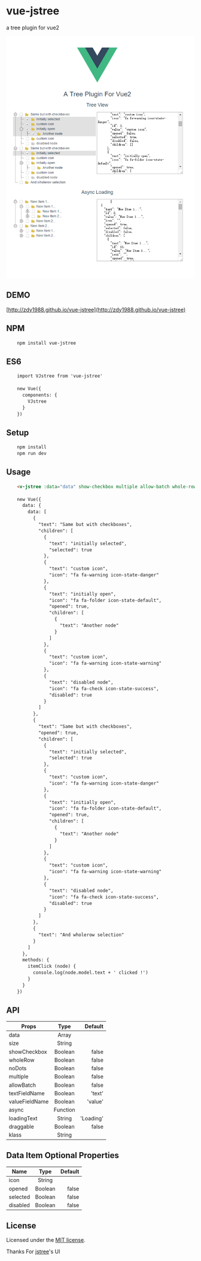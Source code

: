 # vue-jstree

a tree plugin for vue2

![tree](./pic.png)

##  DEMO

[http://zdy1988.github.io/vue-jstree](http://zdy1988.github.io/vue-jstree)

##  NPM

```html
    npm install vue-jstree
```

##  ES6

```html
    import VJstree from 'vue-jstree'
    
    new Vue({
      components: {
        VJstree
      }
    })
```

##  Setup

```html
    npm install
    npm run dev
```

## Usage

```html
    <v-jstree :data="data" show-checkbox multiple allow-batch whole-row @item-click="itemClick"></v-jstree>
    
    new Vue({
      data: {
        data: [
          {
            "text": "Same but with checkboxes",
            "children": [
              {
                "text": "initially selected",
                "selected": true
              },
              {
                "text": "custom icon",
                "icon": "fa fa-warning icon-state-danger"
              },
              {
                "text": "initially open",
                "icon": "fa fa-folder icon-state-default",
                "opened": true,
                "children": [
                  {
                    "text": "Another node"
                  }
                ]
              },
              {
                "text": "custom icon",
                "icon": "fa fa-warning icon-state-warning"
              },
              {
                "text": "disabled node",
                "icon": "fa fa-check icon-state-success",
                "disabled": true
              }
            ]
          },
          {
            "text": "Same but with checkboxes",
            "opened": true,
            "children": [
              {
                "text": "initially selected",
                "selected": true
              },
              {
                "text": "custom icon",
                "icon": "fa fa-warning icon-state-danger"
              },
              {
                "text": "initially open",
                "icon": "fa fa-folder icon-state-default",
                "opened": true,
                "children": [
                  {
                    "text": "Another node"
                  }
                ]
              },
              {
                "text": "custom icon",
                "icon": "fa fa-warning icon-state-warning"
              },
              {
                "text": "disabled node",
                "icon": "fa fa-check icon-state-success",
                "disabled": true
              }
            ]
          },
          {
            "text": "And wholerow selection"
          }
        ]
      },
      methods: {
        itemClick (node) {
          console.log(node.model.text + ' clicked !')
        }
      }
    })
```

## API
<style>
.markdown-body table {display: inline-table;}
</style>
| Props        | Type           | Default  |
| ------------- |:-------------:| -----:|
| data      | Array |  |
| size      | String      |   |
| showCheckbox | Boolean      |    false |
| wholeRow | Boolean      |    false |
| noDots | Boolean      |    false |
| multiple | Boolean      |    false |
| allowBatch | Boolean      |    false |
| textFieldName | Boolean      |    'text' |
| valueFieldName | Boolean      |    'value' |
| async | Function      |     |
| loadingText | String      |    'Loading' |
| draggable | Boolean      |    false |
| klass | String      |     |

## Data Item Optional Properties

| Name        | Type           | Default  |
| ------------- |:-------------:| -----:|
| icon      | String      |   |
| opened | Boolean      |    false |
| selected | Boolean      |    false |
| disabled | Boolean      |    false |

## License

Licensed under the [MIT license](https://opensource.org/licenses/mit-license.php).

Thanks For [jstree](https://github.com/vakata/jstree)'s UI